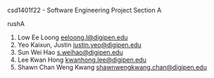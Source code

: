 csd1401f22 - Software Engineering Project 
Section A 

rushA
1) Low Ee Loong	eeloong.l@digipen.edu
2) Yeo Kaixun, Justin	justin.yeo@digipen.edu
3) Sun Wei Hao	s.weihao@digipen.edu
4) Lee Kwan Hong	kwanhong.lee@digipen.edu
5) Shawn Chan Weng Kwang	shawnwengkwang.chan@digipen.edu

